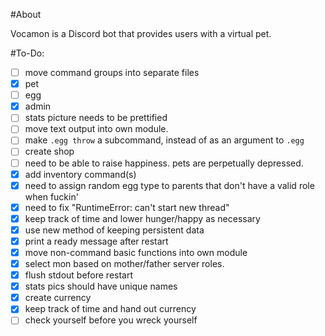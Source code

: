 #About

Vocamon is a Discord bot that provides users with a virtual pet.

#To-Do:

- [ ] move command groups into separate files
 - [x] pet
 - [ ] egg
 - [x] admin
- [ ] stats picture needs to be prettified
- [ ] move text output into own module.
- [ ] make `.egg throw` a subcommand, instead of as an argument to `.egg`
- [ ] create shop
- [ ] need to be able to raise happiness. pets are perpetually depressed.
- [x] add inventory command(s)
- [x] need to assign random egg type to parents that don't have a valid role when fuckin'
- [x] need to fix "RuntimeError: can't start new thread"
- [x] keep track of time and lower hunger/happy as necessary
- [x] use new method of keeping persistent data
- [x] print a ready message after restart
- [x] move non-command basic functions into own module
- [x] select mon based on mother/father server roles.
- [x] flush stdout before restart
- [x] stats pics should have unique names
- [x] create currency
- [x] keep track of time and hand out currency
- [ ] check yourself before you wreck yourself
